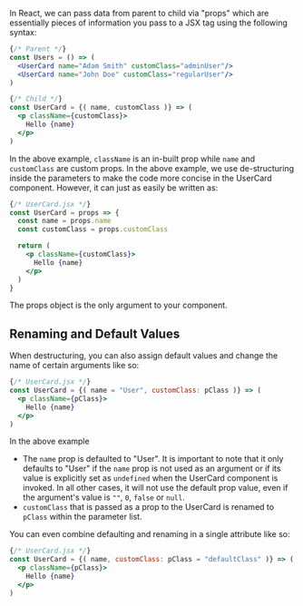 In React, we can pass data from parent to child via "props" which are essentially pieces of information you pass to a JSX tag using the following syntax:

```jsx
{/* Parent */}
const Users = () => (
  <UserCard name="Adam Smith" customClass="adminUser"/>
  <UserCard name="John Doe" customClass="regularUser"/>
)

{/* Child */}
const UserCard = {( name, customClass )} => (
  <p className={customClass}>
    Hello {name}
  </p>
)
```

In the above example, `className` is an in-built prop while `name` and `customClass` are custom props.
In the above example, we use de-structuring inside the parameters to make the code more concise in the UserCard component. However, it can just as easily be written as:

```jsx
{/* UserCard.jsx */}
const UserCard = props => {
  const name = props.name
  const customClass = props.customClass

  return (
    <p className={customClass}>
      Hello {name}
    </p>
  )
}
```

The props object is the only argument to your component.

## Renaming and Default Values

When destructuring, you can also assign default values and change the name of certain arguments like so:

```jsx
{/* UserCard.jsx */}
const UserCard = {( name = "User", customClass: pClass )} => (
  <p className={pClass}>
    Hello {name}
  </p>
)
```

In the above example

* The `name` prop is defaulted to "User". It is important to note that it only defaults to "User" if the `name` prop is not used as an argument or if its value is explicitly set as `undefined` when the UserCard component is invoked. In all other cases, it will not use the default prop value, even if the argument's value is `""`, `0`, `false` or `null`.
* `customClass` that is passed as a prop to the UserCard is renamed to `pClass` within the parameter list.

You can even combine defaulting and renaming in a single attribute like so:

```jsx
{/* UserCard.jsx */}
const UserCard = {( name, customClass: pClass = "defaultClass" )} => (
  <p className={pClass}>
    Hello {name}
  </p>
)
```